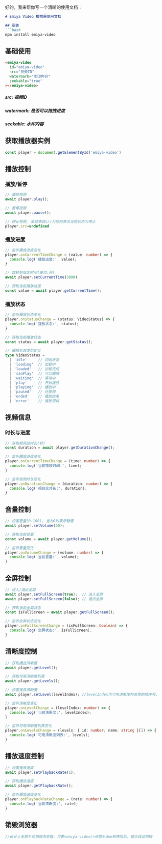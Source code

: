好的，我来帮你写一个清晰的使用文档：

```markdown:docs/usage.md
# Emiya Video 播放器使用文档

## 安装
```bash
npm install emiya-video
```

## 基础使用
```html
<emiya-video 
  id="emiya-video"
  src="视频ID"
  watermark="水印内容"
  seekable="true"
></emiya-video>
```
##### src: 视频ID
##### watermark: 是否可以拖拽进度
##### seekable: 水印内容

## 获取播放器实例
```typescript
const player = document.getElementById('emiya-video')
```

## 播放控制
### 播放/暂停
```typescript
// 播放视频
await player.play();

// 暂停视频
await player.pause();

// 停止视频, 反过来说src为空时表示当前状态为停止
player.src=undefined
```

### 播放进度
```typescript
// 监听播放进度变化
player.onCurrentTimeChange = (value: number) => {
  console.log('播放进度:', value);
}

// 跳转到指定时间(单位:秒)
await player.setCurrentTime(3000)

// 获取当前播放进度
const value = await player.getCurrentTime();
```

### 播放状态
```typescript
// 监听播放状态变化
player.onStatusChange = (status: VideoStatus) => {
  console.log('播放状态:', status);
}

// 获取当前播放状态
const status = await player.getStatus();

// 播放状态类型定义
type VideoStatus = 
  | 'idle'     // 初始状态
  | 'loading'  // 加载中
  | 'loaded'   // 加载完成
  | 'canPlay'  // 可以播放
  | 'waiting'  // 等待中
  | 'play'     // 开始播放
  | 'playing'  // 播放中
  | 'paused'   // 已暂停
  | 'ended'    // 播放结束
  | 'error'    // 播放错误
```

## 视频信息
### 时长与进度
```typescript
// 获取视频总时长(秒)
const duration = await player.getDurationChange();

// 监听播放进度变化
player.onCurrentTimeChange = (time: number) => {
  console.log('当前播放时间:', time);
}

// 监听视频时长变化
player.onDurationChange = (duration: number) => {
  console.log('视频总时长:', duration);
}
```

## 音量控制
```typescript
// 设置音量(0-100), 当为0时表示静音
await player.setVolume(60);

// 获取当前音量
const volume = await player.getVolume();

// 监听音量变化
player.onVolumeChange = (volume: number) => {
  console.log('当前音量:', volume);
}
```

## 全屏控制
```typescript
// 进入/退出全屏
await player.setFullScreen(true);  // 进入全屏
await player.setFullScreen(false); // 退出全屏

// 获取当前全屏状态
const isFullScreen = await player.getFullScreen();

// 监听全屏状态变化
player.onFullScreenChange = (isFullScreen: boolean) => {
  console.log('全屏状态:', isFullScreen);
}
```

## 清晰度控制
```typescript
// 获取播放清晰度
await player.getLevel();

// 获取可用清晰度列表
await player.getLevels();

// 设置播放清晰度
await player.setLevel(levelIndex); //levelIndex为可用清晰度列表里的顺序号，例如0表示列表里第一个清晰度，而-1表示使用自动模式

// 监听清晰度变化
player.onLevelChange = (levelIndex: number) => {
  console.log('当前清晰度:', levelIndex);
}

// 监听可用清晰度列表变化
player.onLevelsChange = (levels: { id: number; name: string }[]) => {
  console.log('可用清晰度列表:', levels);
}
```

## 播放速度控制
```typescript
// 设置播放速度
await player.setPlaybackRate(1);

// 获取播放速度
await player.getPlaybackRate();

// 监听播放速度变化
player.onPlaybackRateChange = (rate: number) => {
  console.log('当前清晰度:', rate);
}
```

## 销毁浏览器
```typescript
//设计上无需手动销毁浏览器，只要<emiya-video/>标签从dom树移除后，就会自动销毁
```
